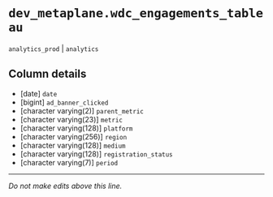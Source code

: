 # `dev_metaplane.wdc_engagements_tableau`
`analytics_prod` | `analytics`

## Column details
* [date]      `date`
* [bigint]    `ad_banner_clicked`
* [character varying(2)] `parent_metric`
* [character varying(23)] `metric`
* [character varying(128)] `platform`
* [character varying(256)] `region`
* [character varying(128)] `medium`
* [character varying(128)] `registration_status`
* [character varying(7)] `period`

-------------------------------------------------------------------------------
*Do not make edits above this line.*

